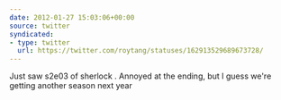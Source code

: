 ```yaml
---
date: 2012-01-27 15:03:06+00:00
source: twitter
syndicated:
- type: twitter
  url: https://twitter.com/roytang/statuses/162913529689673728/
---
```


Just saw s2e03 of sherlock . Annoyed at the ending, but I guess we're getting another season next year
